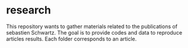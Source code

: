 # research
This repository wants to gather materials related to the publications of sebastien Schwartz. The goal is to provide codes and data to reproduce articles results. Each folder corresponds to an article. 
